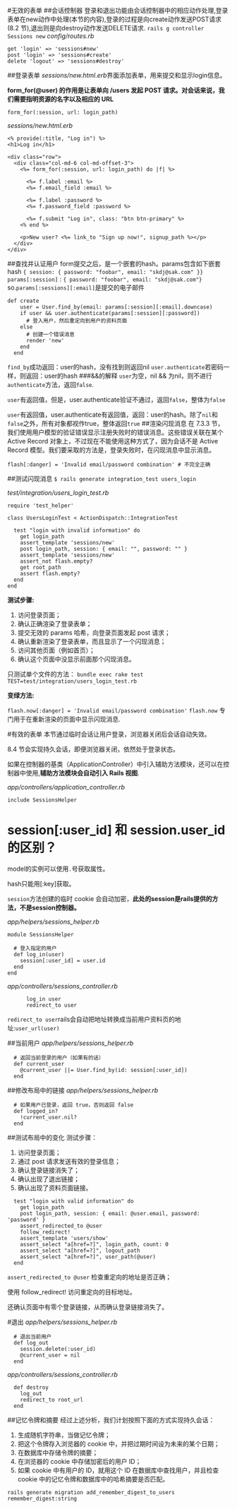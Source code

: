 #无效的表单
##会话控制器
登录和退出功能由会话控制器中的相应动作处理,登录表单在new动作中处理(本节的内容),登录的过程是向create动作发送POST请求(8.2 节),退出则是向destroy动作发送DELETE请求.
`rails g controller Sessions new`
*config/routes.rb*
```rails
get 'login' => 'sessions#new'
post 'login' => 'sessions#create'
delete 'logout' => 'sessions#destroy'
```
##登录表单
*sessions/new.html.erb*界面添加表单，用来提交和显示login信息。

**form_for(@user) 的作用是让表单向 /users 发起 POST 请求。对会话来说，我们需要指明资源的名字以及相应的 URL**
```rails
form_for(:session, url: login_path)
```
*sessions/new.html.erb*
```
<% provide(:title, "Log in") %>
<h1>Log in</h1>

<div class="row">
  <div class="col-md-6 col-md-offset-3">
    <%= form_for(:session, url: login_path) do |f| %>

      <%= f.label :email %>
      <%= f.email_field :email %>

      <%= f.label :password %>
      <%= f.password_field :password %>

      <%= f.submit "Log in", class: "btn btn-primary" %>
    <% end %>

    <p>New user? <%= link_to "Sign up now!", signup_path %></p>
  </div>
</div>
```
##查找并认证用户
form提交之后，是一个嵌套的hash。params包含如下嵌套hash
`{ session: { password: "foobar", email: "skdj@sak.com" }}`
`params[:session]` : `{ password: "foobar", email: "skdj@sak.com"}`
so.`params[:sessions][:email]`是提交的电子邮件
```rails
def create
    user = User.find_by(email: params[:session][:email].downcase)
    if user && user.authenticate(params[:session][:password])
      # 登入用户，然后重定向到用户的资料页面
    else
      # 创建一个错误消息
      render 'new'
    end
  end
```
`find_by`成功返回：user的hash，没有找到则返回nil
`user.authenticate`若密码一样，则返回：user的hash
###&&的解释
`user`为空，nil && 为nil，则不进行`authenticate`方法，返回`false`.

`user`有返回值，但是，user.authenticate验证不通过，返回`false`，整体为`false`

`user`有返回值，user.authenticate有返回值，返回：user的hash。除了`nil`和`false`之外，所有对象都视作true，整体返回`true`
##渲染闪现消息
在 7.3.3 节，我们使用用户模型的验证错误显示注册失败时的错误消息。这些错误关联在某个 Active Record 对象上，不过现在不能使用这种方式了，因为会话不是 Active Record 模型。我们要采取的方法是，登录失败时，在闪现消息中显示消息。
```
flash[:danger] = 'Invalid email/password combination' # 不完全正确
```
##测试闪现消息
`$ rails generate integration_test users_login`

*test/integration/users_login_test.rb*
```
require 'test_helper'

class UsersLoginTest < ActionDispatch::IntegrationTest

  test "login with invalid information" do
    get login_path
    assert_template 'sessions/new'
    post login_path, session: { email: "", password: "" }
    assert_template 'sessions/new'
    assert_not flash.empty?
    get root_path
    assert flash.empty?
  end
end

```
**测试步骤:**

1. 访问登录页面；
2. 确认正确渲染了登录表单；
3. 提交无效的 params 哈希，向登录页面发起 post 请求；
4. 确认重新渲染了登录表单，而且显示了一个闪现消息；
5. 访问其他页面（例如首页）；
6. 确认这个页面中没显示前面那个闪现消息。

只测试单个文件的方法：
`bundle exec rake test TEST=test/integration/users_login_test.rb`

**变绿方法:**

`flash.now[:danger] = 'Invalid email/password combination'`
`flash.now` 专门用于在重新渲染的页面中显示闪现消息.

#有效的表单
本节通过临时会话让用户登录，浏览器关闭后会话自动失效。

8.4 节会实现持久会话，即便浏览器关闭，依然处于登录状态。

如果在控制器的基类（ApplicationController）中引入辅助方法模块，还可以在控制器中使用,**辅助方法模块会自动引入 Rails 视图**.

*app/controllers/application_controller.rb*

`include SessionsHelper`

# session[:user_id] 和 session.user_id的区别？
model的实例可以使用`.`号获取属性。

hash只能用[:key]获取。

`session`方法创建的临时 cookie 会自动加密，**此处的session是rails提供的方法，不是session控制器。**

*app/helpers/sessions_helper.rb*

```
module SessionsHelper

  # 登入指定的用户
  def log_in(user)
    session[:user_id] = user.id
  end
end
```

*app/controllers/sessions_controller.rb*

```
      log_in user
      redirect_to user
```

`redirect_to user`rails会自动把地址转换成当前用户资料页的地址:`user_url(user)`

##当前用户
*app/helpers/sessions_helper.rb*

```
  # 返回当前登录的用户（如果有的话）
  def current_user
    @current_user ||= User.find_by(id: session[:user_id])
  end
```
##修改布局中的链接
*app/helpers/sessions_helper.rb*

```
  # 如果用户已登录，返回 true，否则返回 false
  def logged_in?
    !current_user.nil?
  end
```
##测试布局中的变化
测试步骤：
1. 访问登录页面；
2. 通过 post 请求发送有效的登录信息；
3. 确认登录链接消失了；
4. 确认出现了退出链接；
5. 确认出现了资料页面链接。

```
  test "login with valid information" do
    get login_path
    post login_path, session: { email: @user.email, password: 'password' }
    assert_redirected_to @user
    follow_redirect!
    assert_template 'users/show'
    assert_select "a[href=?]", login_path, count: 0
    assert_select "a[href=?]", logout_path
    assert_select "a[href=?]", user_path(@user)
  end
```

`assert_redirected_to @user` 检查重定向的地址是否正确；

使用 follow_redirect! 访问重定向的目标地址。

还确认页面中有零个登录链接，从而确认登录链接消失了。

#退出
*app/helpers/sessions_helper.rb*

```
  # 退出当前用户
  def log_out
    session.delete(:user_id)
    @current_user = nil
  end
```
*app/controllers/sessions_controller.rb*
```
  def destroy
    log_out
    redirect_to root_url
  end
```
##记忆令牌和摘要
经过上述分析，我们计划按照下面的方式实现持久会话：
1. 生成随机字符串，当做记忆令牌；
2. 把这个令牌存入浏览器的 cookie 中，并把过期时间设为未来的某个日期；
3. 在数据库中存储令牌的摘要；
4. 在浏览器的 cookie 中存储加密后的用户 ID；
5. 如果 cookie 中有用户的 ID，就用这个 ID 在数据库中查找用户，并且检查 cookie 中的记忆令牌和数据库中的哈希摘要是否匹配。

`rails generate migration add_remember_digest_to_users remember_digest:string`



